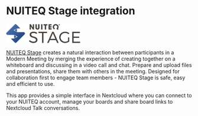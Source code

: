 # NUITEQ Stage integration

[<img src="https://github.com/eneiluj/integration_nuiteq/raw/master/img/nuiteq.stage.logo.svg" width="200" />](https://nuiteqstage.se/en)

[NUITEQ Stage](https://nuiteqstage.se/en) creates a natural interaction between participants in a Modern Meeting by merging the experience of creating together on a whiteboard and discussing in a video call and chat. Prepare and upload files and presentations, share them with others in the meeting. Designed for collaboration first to engage team members - NUITEQ Stage is safe, easy and efficient to use.

This app provides a simple interface in Nextcloud where you can connect to your NUITEQ account,
manage your boards and share board links to Nextcloud Talk conversations.
